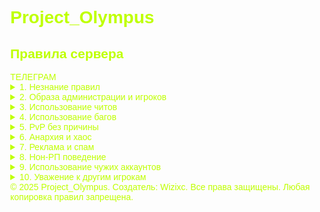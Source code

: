 <!DOCTYPE html>
<html lang="ru">
<head>
<meta charset="UTF-8">
<meta name="viewport" content="width=device-width, initial-scale=1.0">
<title>Project_Olympus — Правила сервера</title>
<style>
body {
  margin: 0;
  font-family: Arial, sans-serif;
  background: url(https://pbs.twimg.com/media/F8a5aqAXcAAMEAh.jpg:large) no-repeat center center fixed;
  background-size: cover;
  color: #bfff00;
}

.overlay {
  background: rgba(0, 0, 0, 0.6);
  padding: 40px 20px;
  min-height: 100vh;
}

h1 {
  font-size: 36px;
  margin-bottom: 10px;
  text-align: center;
  text-shadow: 0 0 10px #00ff66, 0 0 20px #00ff33;
  animation: neonPulse 3s infinite;
}

h2 {
  font-size: 20px;
  color: #ccc;
  text-align: center;
}

@keyframes neonPulse {
  0%,100% { text-shadow: 0 0 10px #00ff66, 0 0 20px #00ff33; }
  50% { text-shadow: 0 0 30px #00ff66, 0 0 40px #00ff33; }
}

.buttons {
  display: flex;
  justify-content: center;
  gap: 20px;
  margin: 20px 0;
}

.button {
  background-color: rgba(0,255,100,0.1);
  padding: 10px 20px;
  border-radius: 8px;
  text-transform: uppercase;
  font-weight: bold;
  cursor: pointer;
  border: 2px solid #00ff66;
  color: #00ff66;
  text-shadow: 0 0 5px #00ff66;
  transition: 0.3s;
}

.button:hover {
  background-color: #00ff66;
  color: black;
  box-shadow: 0 0 20px #00ff66, 0 0 40px #00ff33;
  transform: scale(1.05);
}

details.card {
  background: rgba(0, 20, 0, 0.8);
  color: #bfff00;
  padding: 20px;
  width: 90%;
  max-width: 700px;
  border-radius: 15px;
  box-shadow: 0 5px 15px rgba(0,255,100,0.3);
  font-size: 16px;
  margin: 15px auto;
  cursor: pointer;
  transition: 0.3s;
}

details.card summary {
  font-weight: bold;
  font-size: 18px;
  cursor: pointer;
  outline: none;
}

details.card[open] {
  box-shadow: 0 0 30px #00ff66;
  transform: scale(1.02);
}

details.card p {
  margin-top: 10px;
  font-weight: normal;
  color: #dfff9f;
}

footer {
  margin-top: 40px;
  font-size: 12px;
  color: #aaa;
  text-align: center;
  text-shadow: 0 0 5px #00ff66;
}
</style>
</head>
<body>
<div class="overlay">
  <h1>Project_Olympus</h1>
  <h2>Правила сервера</h2>

  <div class="buttons">
    <div class="button" onclick="showError()">ТЕЛЕГРАМ</div>
  </div>

  <details class="card"><summary>1. Незнание правил</summary><p>Незнание правил не освобождает вас от ответственности.</p></details>

  <details class="card"><summary>2. Образа администрации и игроков</summary><p>Буллинг и оскорбления запрещены. Наказание: депортация 4 дня.</p></details>

  <details class="card"><summary>3. Использование читов</summary><p>Использование читов или стороннего ПО запрещено. Депортация навсегда.</p></details>

  <details class="card"><summary>4. Использование багов</summary><p>Использование багов и недоработок сервера запрещено. Наказание: депортация 2 дня.</p></details>

  <details class="card"><summary>5. PvP без причины</summary><p>Рандомное убийство игроков без RP-сцены запрещено. Наказание: депортация 12 часов.</p></details>

  <details class="card"><summary>6. Анархия и хаос</summary><p>Можно атаковать и разрушать без ограничений, кроме читов и багов. Свобода действий в рамках игры.</p></details>

  <details class="card"><summary>7. Реклама и спам</summary><p>Любая реклама и спам запрещены. Штраф: депортация 4 дня.</p></details>

  <details class="card"><summary>8. Нон-РП поведение</summary><p>Все действия игрока должны быть логичными в рамках игры, но сервер анархичный — полная свобода действий.</p></details>

  <details class="card"><summary>9. Использование чужих аккаунтов</summary><p>Использование чужих аккаунтов запрещено. Наказание: бан.</p></details>

  <details class="card"><summary>10. Уважение к другим игрокам</summary><p>Хотя сервер анархичный, не переходи на личности вне игрового процесса. Помни о базовой вежливости.</p></details>

  <footer>© 2025 Project_Olympus. Создатель: Wizixc. Все права защищены. Любая копировка правил запрещена.</footer>
</div>

<script>
function showError() {
  alert("❌ Телеграм ещё не готов. Попробуй позже 😢");
}
</script>
</body>
</html>
